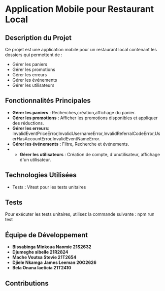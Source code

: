 # Application Mobile pour Restaurant Local

## Description du Projet

Ce projet est une application mobile pour un restaurant local contenant les dossiers qui permettent de :

* Gérer les paniers
* Gérer les promotions
* Gérer les erreurs
* Gérer les événements
* Gérer les utilisateurs

## Fonctionnalités Principales

* **Gérer les paniers** : Recherches,création,affichage du panier.
* **Gérer les promotions** : Afficher les promotions disponibles et appliquer des réductions.
* **Gérer les erreurs**: InvalidEventPriceError,InvalidUsernameError,InvalidReferralCodeError,UserHasAccountError,InvalidEventNameError.
* **Gérer les événements** : Filtre, Recherche et événements.
* * **Gérer les utilisateurs** : Création de compte, d'unutilisateur, affichage d'un utilisateur.

## Technologies Utilisées
* Tests : Vitest pour les tests unitaires

## Tests
Pour exécuter les tests unitaires, utilisez la commande suivante :
npm run test

## Équipe de Développement

* **Bissabinga Minkoua Naomie        21S2632**
* **Djumeghe sibelle                 21R2824**
* **Mache Voutsa Stevie              21T2654**
* **Djiele Nkamga James Leeman       20O2626**
* **Bela Onana laeticia              21T2410**

## Contributions
